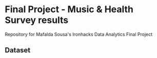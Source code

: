 # Final Project - Music & Health Survey results
Repository for Mafalda Sousa's Ironhacks Data Analytics Final Project

## Dataset
